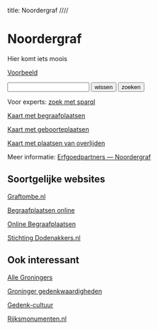 title: Noordergraf
////

# Noordergraf

Hier komt iets moois

[Voorbeeld](/tomb/t00000)

<form action="/bin/textsearch">
<input type="text" name="q">
<input type="reset" value="wissen" class="button">
<input type="submit" value="zoeken" class="button">
</form>

Voor experts: [zoek met sparql](https://anonymous@noordergraf.rug.nl:10036/#/repositories/noordergraf)

[Kaart met begraafplaatsen](mapsites.html)

[Kaart met geboorteplaatsen](mappob.html)

[Kaart met plaatsen van overlijden](mappod.html)

Meer informatie: [Erfgoedpartners — Noordergraf](https://erfgoedpartners.nl/sites/noordergraf/)


## Soortgelijke websites

[Graftombe.nl](https://www.graftombe.nl/)

[Begraafplaatsen online](https://www.begraafplaatsenonline.nl/)

[Online Begraafplaatsen](https://www.online-begraafplaatsen.nl/)

[Stichting Dodenakkers.nl](https://www.dodenakkers.nl/)


## Ook interessant

[Alle Groningers](https://www.allegroningers.nl/)

[Groninger gedenkwaardigheden](http://www.redmeralma.nl/gedenkwaardigheden.htm)

[Gedenk-cultuur](https://gedenk-cultuur.nl/)

[Rijksmonumenten.nl](https://rijksmonumenten.nl/)

